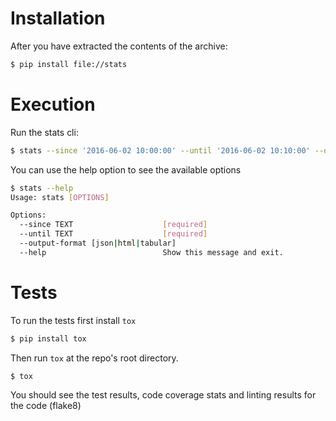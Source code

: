 Installation
=============
After you have extracted the contents of the archive:
```bash
$ pip install file://stats
```

Execution
=========
Run the stats cli:
```bash
$ stats --since '2016-06-02 10:00:00' --until '2016-06-02 10:10:00' --output-format json
```
You can use the help option to see the available options
```bash
$ stats --help
Usage: stats [OPTIONS]

Options:
  --since TEXT                    [required]
  --until TEXT                    [required]
  --output-format [json|html|tabular]
  --help                          Show this message and exit.
```

Tests
======
To run the tests first install `tox`
```bash
$ pip install tox
```
Then run `tox` at the repo's root directory.
```bash
$ tox
```
You should see the test results, code coverage stats and linting results for the code (flake8)
